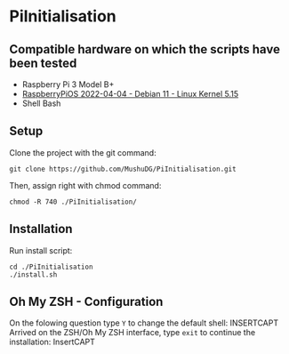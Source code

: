 # PiInitialisation
## Compatible hardware on which the scripts have been tested
* Raspberry Pi 3 Model B+
* [RaspberryPiOS 2022-04-04 - Debian 11 - Linux Kernel 5.15](https://downloads.raspberrypi.org/raspios_lite_armhf/images/raspios_lite_armhf-2022-04-07/2022-04-04-raspios-bullseye-armhf-lite.img.xz)
* Shell Bash
## Setup
Clone the project with the git command:
```
git clone https://github.com/MushuDG/PiInitialisation.git
```
Then, assign right with chmod command:
```
chmod -R 740 ./PiInitialisation/
```
## Installation
Run install script:
```
cd ./PiInitialisation
./install.sh
```

## Oh My ZSH - Configuration
On the folowing question type `Y` to change the default shell:
INSERTCAPT
Arrived on the ZSH/Oh My ZSH interface, type `exit` to continue the installation:
InsertCAPT
